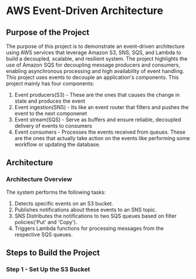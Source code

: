 # AWS Event-Driven Architecture
## Purpose of the Project
  The purpose of this project is to demonstrate an event-driven architecture using AWS services that leverage Amazon S3, SNS, SQS, and Lambda to build a decoupled, scalable, and resilient system. The project highlights the use of Amazon SQS for decoupling message producers and consumers, enabling asynchronous processing and high availability of event handling.
  This project uses events to decouple an application's components.
  This project mainly has four components:
1. Event producers(S3) - These are the ones that causes the change in state and produces the event
2. Event ingestion(SNS) - Its like an event router that filters and pushes the event to the next componenet
3. Event stream(SQS) - Serve as buffers and ensure reliable, decoupled delivery of events to consumers
4. Event consumers - Processes the events received from queues. These are the ones that actually take action on the events
   like performing some workflow or updating the database.
  
## Architecture

### Architecture Overview
The system performs the following tasks:
1. Detects specific events on an S3 bucket.
2. Publishes notifications about these events to an SNS topic.
3. SNS Distributes the notifications to two SQS queues based on filter policies('Put' and 'Copy').
4. Triggers Lambda functions for processing messages from the respective SQS queues.
## Steps to Build the Project
### Step 1 - Set Up the S3 Bucket

